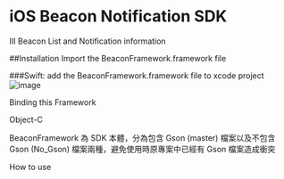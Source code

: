 # iOS Beacon Notification SDK
III Beacon List and Notification information

##Installation
Import the BeaconFramework.framework file

###Swift:
add the BeaconFramework.framework file to xcode project
![image](https://raw.githubusercontent.com/joehour/BeaconFramework_demo/master/BeaconFramework_demo/image1.png)

Binding this Framework

Object-C




BeaconFramework 為 SDK 本體，分為包含 Gson (master) 檔案以及不包含 Gson (No_Gson) 檔案兩種，避免使用時原專案中已經有 Gson 檔案造成衝突


How to use
